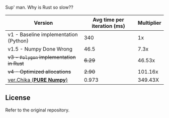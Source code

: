 
Sup' man. Why is Rust so slow??


| Version                                                        | Avg time per iteration (ms)  | Multiplier | 
|----------------------------------------------------------------|------------------------------|------------|
| v1   - Baseline implementation (Python)                        | 340                          | 1x         |
| v1.5 - Numpy Done Wrong                                        | 46.5                         | 7.3x       |
| ~~v3 - `Polygon` implementation in Rust~~                      | ~~6.29~~                     | 46.53x     |
| ~~v4 - Optimized allocations~~                                 | ~~2.90~~                     | 101.16x    |
| [ver.Chika (**PURE Numpy**)](https://github.com/hirasawakinko/Numpy-Done-Right/blob/main/Numpy%20Done%20Right.ipynb)         | 0.973                        | 349.43X    |


## License

Refer to the original repository.

